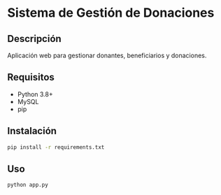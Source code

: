 # Sistema de Gestión de Donaciones

## Descripción
Aplicación web para gestionar donantes, beneficiarios y donaciones.

## Requisitos
- Python 3.8+
- MySQL
- pip

## Instalación
```bash
pip install -r requirements.txt
```

## Uso
```bash
python app.py
```